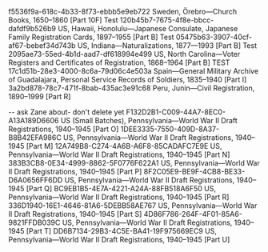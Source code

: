 f5536f9a-618c-4b33-8f73-ebbb5e9eb722  Sweden, Örebro—Church Books, 1650–1860 [Part 10F] Test
120b45b7-7675-4f8e-bbcc-dafdf9b526b9  US, Hawaii, Honolulu—Japanese Consulate, Japanese Family Registration Cards, 1897–1955 [Part B] Test
05475b63-3907-40cf-af67-bebef34d743b  US, Indiana—Naturalizations, 1877—1993 [Part B] Test
2095ae73-55ed-4b1d-aad7-df618994e499  US, North Carolina—Voter Registers and Certificates of Registration, 1868–1964 [Part B] TEST
17c1d51b-28e3-4000-8c6a-79d06c4e503a  Spain—General Military Archive of Guadalajara, Personal Service Records of Soldiers, 1835–1940 [Part I]
3a2bd878-78c7-471f-8bab-435ac3e91c68   Peru, Junin—Civil Registration, 1890–1999 [Part R]

-- ask Zane about- don't delete yet
F132D2B1-C009-44A7-8EC0-A13A189D6606 US (Small Batches), Pennsylvania—World War II Draft Registrations, 1940–1945 [Part O]
1DEE3335-7550-409D-8A37-B8B42EFA986C US, Pennsylvania—World War II Draft Registrations, 1940–1945 [Part M]
12A749B8-C274-4A6B-A6F8-85CADAFC7E9E US, Pennsylvania—World War II Draft Registrations, 1940–1945 [Part N]
383B3CB8-0E34-4999-8862-5F0776F622A1 US, Pennsylvania—World War II Draft Registrations, 1940–1945 [Part P]
8F2C05E9-BE9F-4CB8-BE33-D6A0656FF6DD US, Pennsylvania—World War II Draft Registrations, 1940–1945 [Part Q]
BC9EB1B5-4E7A-4221-A24A-88FB518A6F50 US, Pennsylvania—World War II Draft Registrations, 1940–1945 [Part R]
336D1940-16E1-4646-81A6-5DEBB58AE767 US, Pennsylvania—World War II Draft Registrations, 1940–1945 [Part S]
4D86F786-264F-4F01-85A6-9821FFDB039C US, Pennsylvania—World War II Draft Registrations, 1940–1945 [Part T]
DD6B7134-29B3-4C5E-BA41-19F975669EC9 US, Pennsylvania—World War II Draft Registrations, 1940–1945 [Part U]
